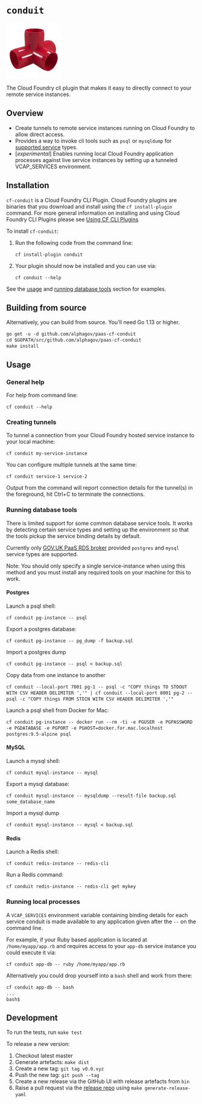 # `conduit`

![alt text][logo]

The Cloud Foundry cli plugin that makes it easy to directly connect to your remote service instances.

## Overview

* Create tunnels to remote service instances running on Cloud Foundry to allow direct access.
* Provides a way to invoke cli tools such as `psql` or `mysqldump` for [supported service](#running-database-tools) types.
* [_experimental_] Enables running local Cloud Foundry application processes against live service instances by setting up a tunneled VCAP_SERVICES environment.

## Installation

`cf-conduit` is a Cloud Foundry CLI Plugin. Cloud Foundry plugins are binaries that you download and install using the `cf install-plugin` command. For more general information on installing and using Cloud Foundry CLI Plugins please see [Using CF CLI Plugins](https://docs.cloudfoundry.org/cf-cli/use-cli-plugins.html#plugin-install)

To install `cf-conduit`:

1. Run the following code from the command line:

    ```
    cf install-plugin conduit
    ```

2. Your plugin should now be installed and you can use via:

    ```
    cf conduit --help
    ```

See the [usage](#usage) and [running database tools](#running-database-tools) section for examples.

## Building from source

Alternatively, you can build from source. You'll need Go 1.13 or higher.

```
go get -u -d github.com/alphagov/paas-cf-conduit
cd $GOPATH/src/github.com/alphagov/paas-cf-conduit
make install
```

## Usage

### General help

For help from command line:

```
cf conduit --help
```

### Creating tunnels

To tunnel a connection from your Cloud Foundry hosted service instance to your local machine:

```
cf conduit my-service-instance
```

You can configure multiple tunnels at the same time:

```
cf conduit service-1 service-2
```

Output from the command will report connection details for the tunnel(s) in the foreground, hit Ctrl+C to terminate the connections.


### Running database tools

There is limited support for some common database service tools. It works by detecting certain service types and setting up the environment so that the tools pickup the service binding details by default.

Currently only [GOV.UK PaaS RDS broker](https://github.com/alphagov/paas-rds-broker) provided `postgres` and `mysql` service types are supported.

Note: You should only specify a single service-instance when using this method and you must install any required tools on your machine for this to work.

#### Postgres

Launch a psql shell:

```
cf conduit pg-instance -- psql
```

Export a postgres database:

```
cf conduit pg-instance -- pg_dump -f backup.sql
```

Import a postgres dump

```
cf conduit pg-instance -- psql < backup.sql
```

Copy data from one instance to another

```
cf conduit --local-port 7001 pg-1 -- psql -c "COPY things TO STDOUT WITH CSV HEADER DELIMITER ','" | cf conduit --local-port 8001 pg-2 -- psql -c "COPY things FROM STDIN WITH CSV HEADER DELIMITER ','"
```

Launch a psql shell from Docker for Mac:

```
cf conduit pg-instance -- docker run --rm -ti -e PGUSER -e PGPASSWORD -e PGDATABASE -e PGPORT -e PGHOST=docker.for.mac.localhost postgres:9.5-alpine psql
```

#### MySQL

Launch a mysql shell:

```
cf conduit mysql-instance -- mysql
```

Export a mysql database:

```
cf conduit mysql-instance -- mysqldump --result-file backup.sql some_database_name
```

Import a mysql dump

```
cf conduit mysql-instance -- mysql < backup.sql
```

#### Redis

Launch a Redis shell:

```
cf conduit redis-instance -- redis-cli
```

Run a Redis command:

```
cf conduit redis-instance -- redis-cli get mykey
```

### Running local processes

A `VCAP_SERVICES` environment variable containing binding details for each service conduit is made available to any application given after the `--` on the command line.

For example, if your Ruby based application is located at `/home/myapp/app.rb` and requires access to your `app-db` service instance you could execute it via:

```
cf conduit app-db -- ruby /home/myapp/app.rb
```

Alternatively you could drop yourself into a `bash` shell and work from there:

```
cf conduit app-db -- bash
...
bash$
```

[logo]: logo.jpg

## Development


To run the tests, run `make test`


To release a new version:

1. Checkout latest master
1. Generate artefacts: `make dist`
1. Create a new tag: `git tag v0.0.xyz`
1. Push the new tag: `git push --tag`
1. Create a new release via the GitHub UI with release artefacts from `bin`
1. Raise a pull request via the
   [release repo](https://github.com/alphagov/paas-cf-cli-plugin-repo)
   using `make generate-release-yaml`
